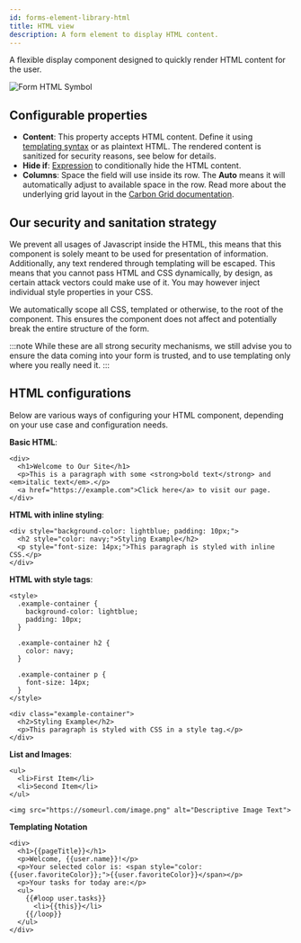 ```yaml
---
id: forms-element-library-html
title: HTML view
description: A form element to display HTML content.
---
```


A flexible display component designed to quickly render HTML content for the user.

![Form HTML Symbol](/img/form-icons/form-html.svg)

## Configurable properties

- **Content**: This property accepts HTML content. Define it using [templating syntax](../configuration/forms-config-templating-syntax.md) or as plaintext HTML. The rendered content is sanitized for security reasons, see below for details.
- **Hide if**: [Expression](../../feel/language-guide/feel-expressions-introduction.md) to conditionally hide the HTML content.
- **Columns**: Space the field will use inside its row. The **Auto** means it will automatically adjust to available space in the row. Read more about the underlying grid layout in the [Carbon Grid documentation](https://carbondesignsystem.com/guidelines/2x-grid/overview).

## Our security and sanitation strategy

We prevent all usages of Javascript inside the HTML, this means that this component is solely meant to be used for presentation of information. Additionally, any text rendered through templating will be escaped. This means that you cannot pass HTML and CSS dynamically, by design, as certain attack vectors could make use of it. You may however inject individual style properties in your CSS.

We automatically scope all CSS, templated or otherwise, to the root of the component. This ensures the component does not affect and potentially break the entire structure of the form.

:::note
While these are all strong security mechanisms, we still advise you to ensure the data coming into your form is trusted, and to use templating only where you really need it.
:::

## HTML configurations

Below are various ways of configuring your HTML component, depending on your use case and configuration needs.

**Basic HTML**:

```
<div>
  <h1>Welcome to Our Site</h1>
  <p>This is a paragraph with some <strong>bold text</strong> and <em>italic text</em>.</p>
  <a href="https://example.com">Click here</a> to visit our page.
</div>
```

**HTML with inline styling**:

```
<div style="background-color: lightblue; padding: 10px;">
  <h2 style="color: navy;">Styling Example</h2>
  <p style="font-size: 14px;">This paragraph is styled with inline CSS.</p>
</div>
```

**HTML with style tags**:

```
<style>
  .example-container {
    background-color: lightblue;
    padding: 10px;
  }

  .example-container h2 {
    color: navy;
  }

  .example-container p {
    font-size: 14px;
  }
</style>

<div class="example-container">
  <h2>Styling Example</h2>
  <p>This paragraph is styled with CSS in a style tag.</p>
</div>
```

**List and Images**:

```
<ul>
  <li>First Item</li>
  <li>Second Item</li>
</ul>

<img src="https://someurl.com/image.png" alt="Descriptive Image Text">
```

**Templating Notation**

```
<div>
  <h1>{{pageTitle}}</h1>
  <p>Welcome, {{user.name}}!</p>
  <p>Your selected color is: <span style="color: {{user.favoriteColor}};">{{user.favoriteColor}}</span></p>
  <p>Your tasks for today are:</p>
  <ul>
    {{#loop user.tasks}}
      <li>{{this}}</li>
    {{/loop}}
  </ul>
</div>
```

